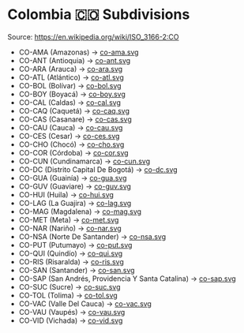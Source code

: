 # Colombia 🇨🇴 Subdivisions

Source: https://en.wikipedia.org/wiki/ISO_3166-2:CO

* CO-AMA (Amazonas) -> [co-ama.svg](https://github.com/amckenna41/iso3166-flag-icons/blob/main/iso3166-2-icons/CO/co-ama.svg)
* CO-ANT (Antioquia) -> [co-ant.svg](https://github.com/amckenna41/iso3166-flag-icons/blob/main/iso3166-2-icons/CO/co-ant.svg)
* CO-ARA (Arauca) -> [co-ara.svg](https://github.com/amckenna41/iso3166-flag-icons/blob/main/iso3166-2-icons/CO/co-ara.svg)
* CO-ATL (Atlántico) -> [co-atl.svg](https://github.com/amckenna41/iso3166-flag-icons/blob/main/iso3166-2-icons/CO/co-atl.svg)
* CO-BOL (Bolívar) -> [co-bol.svg](https://github.com/amckenna41/iso3166-flag-icons/blob/main/iso3166-2-icons/CO/co-bol.svg)
* CO-BOY (Boyacá) -> [co-boy.svg](https://github.com/amckenna41/iso3166-flag-icons/blob/main/iso3166-2-icons/CO/co-boy.svg)
* CO-CAL (Caldas) -> [co-cal.svg](https://github.com/amckenna41/iso3166-flag-icons/blob/main/iso3166-2-icons/CO/co-cal.svg)
* CO-CAQ (Caquetá) -> [co-caq.svg](https://github.com/amckenna41/iso3166-flag-icons/blob/main/iso3166-2-icons/CO/co-caq.svg)
* CO-CAS (Casanare) -> [co-cas.svg](https://github.com/amckenna41/iso3166-flag-icons/blob/main/iso3166-2-icons/CO/co-cas.svg)
* CO-CAU (Cauca) -> [co-cau.svg](https://github.com/amckenna41/iso3166-flag-icons/blob/main/iso3166-2-icons/CO/co-cau.svg)
* CO-CES (Cesar) -> [co-ces.svg](https://github.com/amckenna41/iso3166-flag-icons/blob/main/iso3166-2-icons/CO/co-ces.svg)
* CO-CHO (Chocó) -> [co-cho.svg](https://github.com/amckenna41/iso3166-flag-icons/blob/main/iso3166-2-icons/CO/co-cho.svg)
* CO-COR (Córdoba) -> [co-cor.svg](https://github.com/amckenna41/iso3166-flag-icons/blob/main/iso3166-2-icons/CO/co-cor.svg)
* CO-CUN (Cundinamarca) -> [co-cun.svg](https://github.com/amckenna41/iso3166-flag-icons/blob/main/iso3166-2-icons/CO/co-cun.svg)
* CO-DC (Distrito Capital De Bogotá) -> [co-dc.svg](https://github.com/amckenna41/iso3166-flag-icons/blob/main/iso3166-2-icons/CO/co-dc.svg)
* CO-GUA (Guainía) -> [co-gua.svg](https://github.com/amckenna41/iso3166-flag-icons/blob/main/iso3166-2-icons/CO/co-gua.svg)
* CO-GUV (Guaviare) -> [co-guv.svg](https://github.com/amckenna41/iso3166-flag-icons/blob/main/iso3166-2-icons/CO/co-guv.svg)
* CO-HUI (Huila) -> [co-hui.svg](https://github.com/amckenna41/iso3166-flag-icons/blob/main/iso3166-2-icons/CO/co-hui.svg)
* CO-LAG (La Guajira) -> [co-lag.svg](https://github.com/amckenna41/iso3166-flag-icons/blob/main/iso3166-2-icons/CO/co-lag.svg)
* CO-MAG (Magdalena) -> [co-mag.svg](https://github.com/amckenna41/iso3166-flag-icons/blob/main/iso3166-2-icons/CO/co-mag.svg)
* CO-MET (Meta) -> [co-met.svg](https://github.com/amckenna41/iso3166-flag-icons/blob/main/iso3166-2-icons/CO/co-met.svg)
* CO-NAR (Nariño) -> [co-nar.svg](https://github.com/amckenna41/iso3166-flag-icons/blob/main/iso3166-2-icons/CO/co-nar.svg)
* CO-NSA (Norte De Santander) -> [co-nsa.svg](https://github.com/amckenna41/iso3166-flag-icons/blob/main/iso3166-2-icons/CO/co-nsa.svg)
* CO-PUT (Putumayo) -> [co-put.svg](https://github.com/amckenna41/iso3166-flag-icons/blob/main/iso3166-2-icons/CO/co-put.svg)
* CO-QUI (Quindío) -> [co-qui.svg](https://github.com/amckenna41/iso3166-flag-icons/blob/main/iso3166-2-icons/CO/co-qui.svg)
* CO-RIS (Risaralda) -> [co-ris.svg](https://github.com/amckenna41/iso3166-flag-icons/blob/main/iso3166-2-icons/CO/co-ris.svg)
* CO-SAN (Santander) -> [co-san.svg](https://github.com/amckenna41/iso3166-flag-icons/blob/main/iso3166-2-icons/CO/co-san.svg)
* CO-SAP (San Andrés, Providencia Y Santa Catalina) -> [co-sap.svg](https://github.com/amckenna41/iso3166-flag-icons/blob/main/iso3166-2-icons/CO/co-sap.svg)
* CO-SUC (Sucre) -> [co-suc.svg](https://github.com/amckenna41/iso3166-flag-icons/blob/main/iso3166-2-icons/CO/co-suc.svg)
* CO-TOL (Tolima) -> [co-tol.svg](https://github.com/amckenna41/iso3166-flag-icons/blob/main/iso3166-2-icons/CO/co-tol.svg)
* CO-VAC (Valle Del Cauca) -> [co-vac.svg](https://github.com/amckenna41/iso3166-flag-icons/blob/main/iso3166-2-icons/CO/co-vac.svg)
* CO-VAU (Vaupés) -> [co-vau.svg](https://github.com/amckenna41/iso3166-flag-icons/blob/main/iso3166-2-icons/CO/co-vau.svg)
* CO-VID (Vichada) -> [co-vid.svg](https://github.com/amckenna41/iso3166-flag-icons/blob/main/iso3166-2-icons/CO/co-vid.svg)

